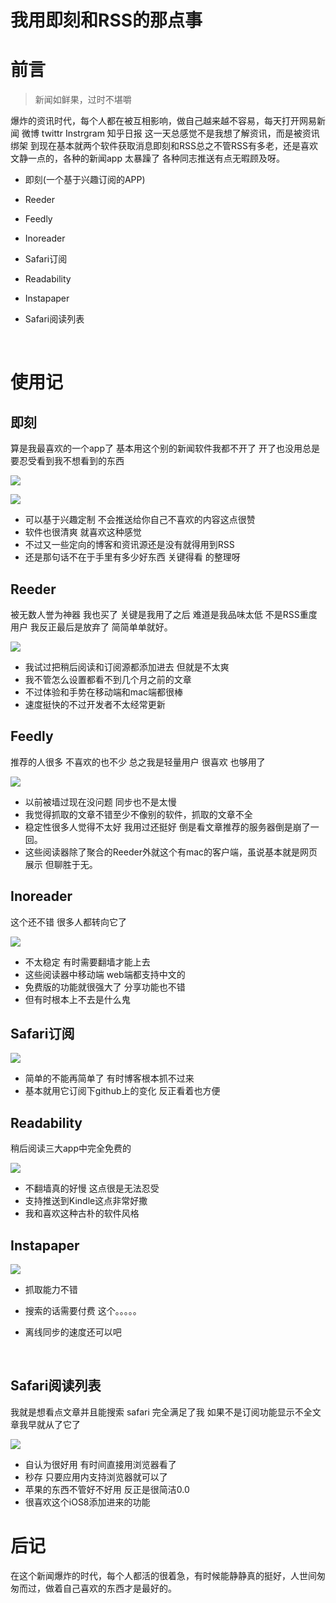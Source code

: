 # 我用即刻和RSS的那点事

# 前言

> 新闻如鲜果，过时不堪嚼

爆炸的资讯时代，每个人都在被互相影响，做自己越来越不容易，每天打开网易新闻  微博 twittr Instrgram 知乎日报 这一天总感觉不是我想了解资讯，而是被资讯绑架 到现在基本就两个软件获取消息即刻和RSS总之不管RSS有多老，还是喜欢文静一点的，各种的新闻app 太暴躁了 各种同志推送有点无暇顾及呀。

- 即刻(一个基于兴趣订阅的APP)

- Reeder

- Feedly

- Inoreader

- Safari订阅

- Readability

- Instapaper

- Safari阅读列表

  ​

# 使用记

## 即刻

算是我最喜欢的一个app了 基本用这个别的新闻软件我都不开了 开了也没用总是要忍受看到我不想看到的东西

![](http://7xuxck.com1.z0.glb.clouddn.com/Jke1.png)

![](http://7xuxck.com1.z0.glb.clouddn.com/Jke2.png)

- 可以基于兴趣定制 不会推送给你自己不喜欢的内容这点很赞
- 软件也很清爽 就喜欢这种感觉
- 不过又一些定向的博客和资讯源还是没有就得用到RSS
- 还是那句话不在于手里有多少好东西 关键得看 的整理呀

## Reeder

被无数人誉为神器 我也买了 关键是我用了之后 难道是我品味太低 不是RSS重度用户 我反正最后是放弃了 简简单单就好。

![](http://7xuxck.com1.z0.glb.clouddn.com/Reeder.png)

- 我试过把稍后阅读和订阅源都添加进去 但就是不太爽
- 我不管怎么设置都看不到几个月之前的文章
- 不过体验和手势在移动端和mac端都很棒
- 速度挺快的不过开发者不太经常更新

## Feedly

推荐的人很多 不喜欢的也不少 总之我是轻量用户 很喜欢 也够用了

![](http://7xuxck.com1.z0.glb.clouddn.com/Feedly.png)

- 以前被墙过现在没问题 同步也不是太慢
- 我觉得抓取的文章不错至少不像别的软件，抓取的文章不全
- 稳定性很多人觉得不太好 我用过还挺好 倒是看文章推荐的服务器倒是崩了一回。
- 这些阅读器除了聚合的Reeder外就这个有mac的客户端，虽说基本就是网页展示 但聊胜于无。

## Inoreader

这个还不错 很多人都转向它了

![](http://7xuxck.com1.z0.glb.clouddn.com/Inoreader.png)

- 不太稳定 有时需要翻墙才能上去 
- 这些阅读器中移动端 web端都支持中文的
- 免费版的功能就很强大了 分享功能也不错
- 但有时根本上不去是什么鬼

## Safari订阅

![](http://7xuxck.com1.z0.glb.clouddn.com/Safaridingyue.png)

- 简单的不能再简单了 有时博客根本抓不过来
- 基本就用它订阅下github上的变化 反正看着也方便

## Readability

稍后阅读三大app中完全免费的

![](http://7xuxck.com1.z0.glb.clouddn.com/Readability.png)

- 不翻墙真的好慢 这点很是无法忍受
- 支持推送到Kindle这点非常好撒
- 我和喜欢这种古朴的软件风格

## Instapaper

![](http://7xuxck.com1.z0.glb.clouddn.com/instapaper.png)

- 抓取能力不错 

- 搜索的话需要付费 这个。。。。。

- 离线同步的速度还可以吧

  ​

## Safari阅读列表

我就是想看点文章并且能搜索 safari 完全满足了我 如果不是订阅功能显示不全文章我早就从了它了

![](http://7xuxck.com1.z0.glb.clouddn.com/Safarilater.png)

- 自认为很好用  有时间直接用浏览器看了
- 秒存 只要应用内支持浏览器就可以了
- 苹果的东西不管好不好用 反正是很简洁0.0
- 很喜欢这个iOS8添加进来的功能

# 后记 

在这个新闻爆炸的时代，每个人都活的很着急，有时候能静静真的挺好，人世间匆匆而过，做着自己喜欢的东西才是最好的。
